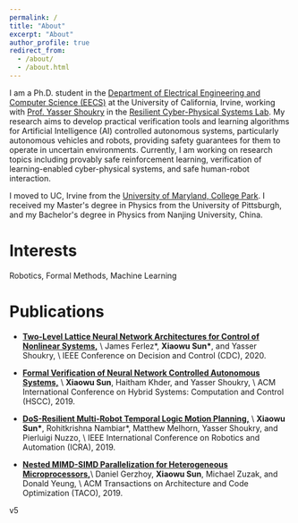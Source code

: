 ```yaml
---
permalink: /
title: "About"
excerpt: "About"
author_profile: true
redirect_from: 
  - /about/
  - /about.html
---
```

I am a Ph.D. student in the [Department of Electrical Engineering and Computer Science (EECS)](https://engineering.uci.edu/dept/eecs) at the University of California, Irvine, working with [Prof. Yasser Shoukry](https://rcpsl.eng.uci.edu/yshoukry) in the [Resilient Cyber-Physical Systems Lab](https://rcpsl.eng.uci.edu). My research aims to develop practical verification tools and learning algorithms for Artificial Intelligence (AI) controlled autonomous systems, particularly autonomous vehicles and robots, providing safety guarantees for them to operate in uncertain environments. Currently, I am working on research topics including provably safe reinforcement learning, verification of learning-enabled cyber-physical systems, and safe human-robot interaction. 

I moved to UC, Irvine from the [University of Maryland, College Park](https://ece.umd.edu/). I received my Master's degree in Physics from the University of Pittsburgh, and my Bachelor's degree in Physics from Nanjing University, China. 

Interests
=====
Robotics, Formal Methods, Machine Learning

Publications
======
- [**Two-Level Lattice Neural Network Architectures for Control of Nonlinear Systems,**](https://arxiv.org/abs/2004.09628) \\
  James Ferlez*, <b>Xiaowu Sun*</b>, and Yasser Shoukry, \\
  IEEE Conference on Decision and Control (CDC), 2020.

- [**Formal Verification of Neural Network Controlled Autonomous Systems,**](https://dl.acm.org/doi/10.1145/3302504.3311802) \\
  <b>Xiaowu Sun</b>, Haitham Khder, and Yasser Shoukry, \\
  ACM International Conference on Hybrid Systems: Computation and Control (HSCC), 2019. 

- [**DoS-Resilient Multi-Robot Temporal Logic Motion Planning,**](https://ieeexplore.ieee.org/document/8794477) \\
  <b>Xiaowu Sun*</b>, Rohitkrishna Nambiar*, Matthew Melhorn, Yasser Shoukry, and Pierluigi Nuzzo, \\
  IEEE International Conference on Robotics and Automation (ICRA), 2019.

- [**Nested MIMD-SIMD Parallelization for Heterogeneous Microprocessors,**](https://dl.acm.org/doi/abs/10.1145/3368304)\\
  Daniel Gerzhoy, <b>Xiaowu Sun</b>, Michael Zuzak, and Donald Yeung, \\
  ACM Transactions on Architecture and Code Optimization (TACO), 2019.

v5

